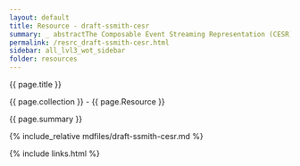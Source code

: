 ```yaml
---
layout: default
title: Resource - draft-ssmith-cesr
summary: _ abstractThe Composable Event Streaming Representation (CESR) is a dual text-binary encoding format that has the unique property of text-binary concatenation composability. This composability propert
permalink: /resrc_draft-ssmith-cesr.html
sidebar: all_lvl3_wot_sidebar
folder: resources
---
```


{{ page.title }}

{{ page.collection }} - {{ page.Resource }}

   {{ page.summary }}

{% include_relative mdfiles/draft-ssmith-cesr.md %}

 {% include links.html %} 
